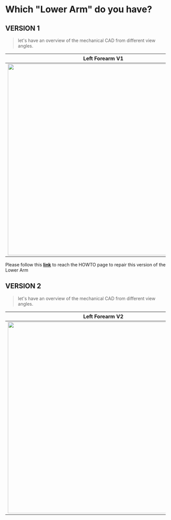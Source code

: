 # Which "Lower Arm" do you have?

## VERSION 1

> let's have an overview of the mechanical CAD from different view angles.

| Left Forearm V1                                 | Right Forearm V1                                |
| ----------------------------------------------- | ----------------------------------------------- |
| <img src ="../GIF/L-4RM-V1.gif" height = 600px> | <img src ="../GIF/R-4RM-V1.gif" height = 600px> |

Please follow this [ **link**](LowerArmV1.md) to reach the HOWTO page to repair this version of the Lower Arm







## VERSION 2

> let's have an overview of the mechanical CAD from different view angles.

| Left Forearm V2                                 | Right Forearm V2                                |
| ----------------------------------------------- | ----------------------------------------------- |
| <img src ="../GIF/L-4RM-V2.gif" height = 600px> | <img src ="../GIF/R-4RM-V2.gif" height = 600px> |

